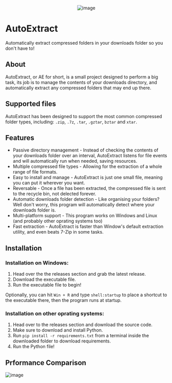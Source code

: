 <div align="center">
  
  ![image](https://github.com/PycraftDeveloper/AutoExtract/assets/81379254/54c76c98-7ab5-49f2-bceb-4c4060a4dbb3)
</div>

# AutoExtract

Automatically extract compressed folders in your downloads folder so you don't have to!

## About

AutoExtract, or AE for short, is a small project designed to perform a big task, its job is to manage the contents of your downloads directory, and automatically extract any compressed folders that may end up there.

## Supported files

AutoExtract has been designed to support the most common compressed folder types, including: `.zip`, `.7z`, `.tar`, `.gztar`, `bztar` and `xtar`.

## Features

* Passive directory management - Instead of checking the contents of your downloads folder over an interval, AutoExtract listens for file events and will automatically run when needed, saving resources.
* Multiple compressed file types - Allowing for the extraction of a whole range of file formats.
* Easy to install and manage - AutoExtract is just one small file, meaning you can put it wherever you want.
* Reversable - Once a file has been extracted, the compressed file is sent to the recycle bin, not delected forever.
* Automatic downloads folder detection - Like organising your folders? Well don't worry, this program will automatically detect where your downloads folder is.
* Multi-platform support - This program works on Windows and Linux (and probably other oprating systems too)
* Fast extraction - AutoExtract is faster than Window's default extraction utility, and even beats 7-Zip in some tasks.

## Installation

### Installation on Windows:
1. Head over the the releases section and grab the latest release.
2. Download the executable file.
3. Run the executable file to begin!

Optionally, you can hit `Win + R` and type `shell:startup` to place a shortcut to the executable there, then the program runs at startup.

### Installation on other oprating systems:
1. Head over to the releases section and download the source code.
2. Make sure to download and install Python.
3. Run `pip install -r requirements.txt` from a terminal inside the downloaded folder to download requirements.
4. Run the Python file!

## Prformance Comparison

![image](https://github.com/PycraftDeveloper/AutoExtract/assets/81379254/e163ae53-e025-4c03-8259-bb9fccb88175)

